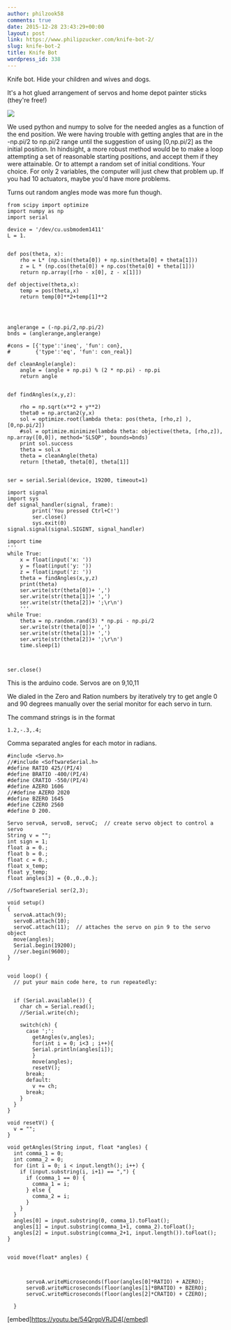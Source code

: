 ```yaml
---
author: philzook58
comments: true
date: 2015-12-28 23:43:29+00:00
layout: post
link: https://www.philipzucker.com/knife-bot-2/
slug: knife-bot-2
title: Knife Bot
wordpress_id: 338
---
```


Knife bot. Hide your children and wives and dogs.

It's a hot glued arrangement of servos and home depot painter sticks (they're free!)



![](http://philzucker.nfshost.com/wordpress/wp-content/uploads/2015/12/Tue-Dec-22-2015-150737-GMT-0500-EST.png)

We used python and numpy to solve for the needed angles as a function of the end position. We were having trouble with getting angles that are in the -np.pi/2 to np.pi/2 range until the suggestion of using [0,np.pi/2] as the initial position. In hindsight, a more robust method would be to make a loop attempting a set of reasonable starting positions, and accept them if they were attainable. Or to attempt a random set of initial conditions. Your choice. For only 2 variables, the computer will just chew that problem up. If you had 10 actuators, maybe you'd have more problems.

Turns out random angles mode was more fun though.

    
    from scipy import optimize
    import numpy as np
    import serial
    
    device = '/dev/cu.usbmodem1411'
    L = 1.
    
    
    def pos(theta, x):
        rho = L* (np.sin(theta[0]) + np.sin(theta[0] + theta[1]))
        z = L * (np.cos(theta[0]) + np.cos(theta[0] + theta[1]))
        return np.array([rho - x[0], z - x[1]])
    
    def objective(theta,x):
        temp = pos(theta,x)
        return temp[0]**2+temp[1]**2
    
    
    
    
    anglerange = (-np.pi/2,np.pi/2)
    bnds = (anglerange,anglerange)
    
    #cons = [{'type':'ineq', 'fun': con},
    #        {'type':'eq', 'fun': con_real}]
    
    def cleanAngle(angle):
        angle = (angle + np.pi) % (2 * np.pi) - np.pi
        return angle
    
    
    def findAngles(x,y,z):
    
        rho = np.sqrt(x**2 + y**2)
        theta0 = np.arctan2(y,x)
        sol = optimize.root(lambda theta: pos(theta, [rho,z] ), [0,np.pi/2])
        #sol = optimize.minimize(lambda theta: objective(theta, [rho,z]), np.array([0,0]), method='SLSQP', bounds=bnds)
        print sol.success
        theta = sol.x
        theta = cleanAngle(theta)
        return [theta0, theta[0], theta[1]]
    
    
    ser = serial.Serial(device, 19200, timeout=1)
    
    import signal
    import sys
    def signal_handler(signal, frame):
            print('You pressed Ctrl+C!')
            ser.close()
            sys.exit(0)
    signal.signal(signal.SIGINT, signal_handler)
    
    import time
    '''
    while True:
        x = float(input('x: '))
        y = float(input('y: '))
        z = float(input('z: '))
        theta = findAngles(x,y,z)
        print(theta)
        ser.write(str(theta[0])+ ',')
        ser.write(str(theta[1])+ ',')
        ser.write(str(theta[2])+ ';\r\n')
        '''
    while True:
        theta = np.random.rand(3) * np.pi - np.pi/2
        ser.write(str(theta[0])+ ',')
        ser.write(str(theta[1])+ ',')
        ser.write(str(theta[2])+ ';\r\n')
        time.sleep(1)
    
    
    
    ser.close()


This is the arduino code. Servos are on 9,10,11

We dialed in the Zero and Ration numbers by iteratively try to get angle 0 and 90 degrees manually over the serial monitor for each servo in turn.

The command strings is in the format

    
    1.2,-.3,.4;


Comma separated angles for each motor in radians.





    
    #include <Servo.h>
    //#include <SoftwareSerial.h>
    #define RATIO 425/(PI/4)
    #define BRATIO -400/(PI/4)
    #define CRATIO -550/(PI/4)
    #define AZERO 1606
    //#define AZERO 2020
    #define BZERO 1645
    #define CZERO 2560
    #define D 200.
    
    Servo servoA, servoB, servoC;  // create servo object to control a servo
    String v = "";
    int sign = 1;
    float a = 0.;
    float b = 0.;
    float c = 0.;
    float x_temp;
    float y_temp;
    float angles[3] = {0.,0.,0.};
    
    //SoftwareSerial ser(2,3);
    
    void setup()
    {
      servoA.attach(9);
      servoB.attach(10);
      servoC.attach(11);  // attaches the servo on pin 9 to the servo object
      move(angles);
      Serial.begin(19200);
      //ser.begin(9600);
    }
    
    
    void loop() {
      // put your main code here, to run repeatedly:
      
      
      if (Serial.available()) {
        char ch = Serial.read();
        //Serial.write(ch);
        
        switch(ch) {
          case ';':
            getAngles(v,angles);
            for(int i = 0; i<3 ; i++){
            Serial.println(angles[i]);
            }
            move(angles);
            resetV();
          break;
          default:
            v += ch;
          break;
        }
      }
    }
    
    void resetV() {
      v = "";
    }
    
    void getAngles(String input, float *angles) {
      int comma_1 = 0;
      int comma_2 = 0;
      for (int i = 0; i < input.length(); i++) {
        if (input.substring(i, i+1) == ",") {
          if (comma_1 == 0) {
            comma_1 = i;
          } else {
            comma_2 = i;
          }
        }
      }
      angles[0] = input.substring(0, comma_1).toFloat();
      angles[1] = input.substring(comma_1+1, comma_2).toFloat();
      angles[2] = input.substring(comma_2+1, input.length()).toFloat();
    }
    
    
    void move(float* angles) {
      
      
    
          servoA.writeMicroseconds(floor(angles[0]*RATIO) + AZERO);
          servoB.writeMicroseconds(floor(angles[1]*BRATIO) + BZERO);
          servoC.writeMicroseconds(floor(angles[2]*CRATIO) + CZERO);
        
      }
    
    
    
    
    
    


[embed]https://youtu.be/54QrgpVRJD4[/embed]




